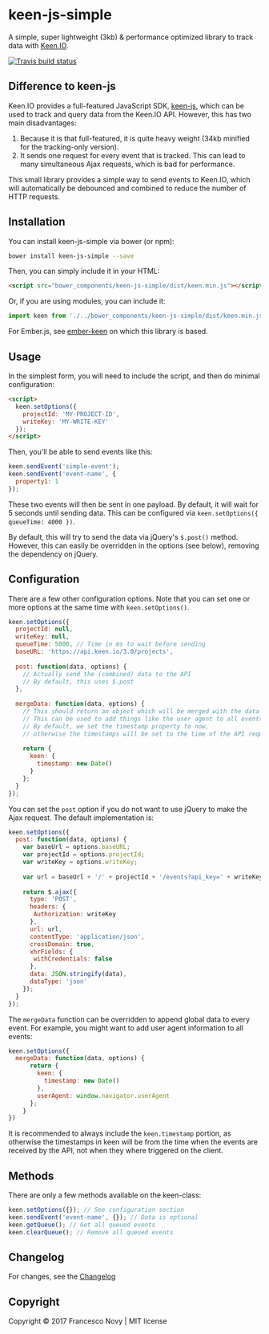 # keen-js-simple

A simple, super lightweight (3kb) & performance optimized library to track data with [Keen.IO](https://keen.io).

[![Travis build status](http://img.shields.io/travis/mydea/keen-js-simple.svg?style=flat)](https://travis-ci.org/mydea/keen-js-simple)

## Difference to keen-js

Keen.IO provides a full-featured JavaScript SDK, [keen-js](https://github.com/keen/keen-js), which can be used to track and query data from the Keen.IO API. However, this has two main disadvantages:

1. Because it is that full-featured, it is quite heavy weight (34kb minified for the tracking-only version).
2. It sends one request for every event that is tracked. This can lead to many simultaneous Ajax requests, which is bad for performance.

This small library provides a simple way to send events to Keen.IO, which will automatically be debounced and combined to reduce the number of HTTP requests. 

## Installation

You can install keen-js-simple via bower (or npm):

```bash
bower install keen-js-simple --save
```

Then, you can simply include it in your HTML:

```html
<script src="bower_components/keen-js-simple/dist/keen.min.js"></script>
```

Or, if you are using modules, you can include it:

```js
import keen from './../bower_components/keen-js-simple/dist/keen.min.js';
```

For Ember.js, see [ember-keen](https://github.com/mydea/ember-keen) on which this library is based.

## Usage

In the simplest form, you will need to include the script, and then do minimal configuration:

```html
<script>
  keen.setOptions({
    projectId: 'MY-PROJECT-ID',
    writeKey: 'MY-WRITE-KEY'
  });
</script>
```

Then, you'll be able to send events like this:

```js
keen.sendEvent('simple-event');
keen.sendEvent('event-name', {
  property1: 1
});
```

These two events will then be sent in one payload.
By default, it will wait for 5 seconds until sending data. This can be configured via `keen.setOptions({ queueTime: 4000 })`.

By default, this will try to send the data via jQuery's `$.post()` method. 
However, this can easily be overridden in the options (see below), removing the dependency on jQuery.

## Configuration

There are a few other configuration options. Note that you can set one or more options at the same time with `keen.setOptions()`.

```js
keen.setOptions({
  projectId: null,
  writeKey: null,
  queueTime: 5000, // Time in ms to wait before sending
  baseURL: 'https://api.keen.io/3.0/projects',
  
  post: function(data, options) {
    // Actually send the (combined) data to the API
    // By default, this uses $.post
  },
  
  mergeData: function(data, options) {
    // This should return an object which will be merged with the data to send
    // This can be used to add things like the user agent to all events
    // By default, we set the timestamp property to now, 
    // otherwise the timestamps will be set to the time of the API request
  
    return {
      keen: {
        timestamp: new Date()
      }
    };
  }
});
```

You can set the `post` option if you do not want to use jQuery to make the Ajax request. The default implementation is:

```js
keen.setOptions({
  post: function(data, options) {
    var baseUrl = options.baseURL;
    var projectId = options.projectId;
    var writeKey = options.writeKey;
     
    var url = baseUrl + '/' + projectId + '/events?api_key=' + writeKey;
     
    return $.ajax({
      type: 'POST',
      headers: {
       Authorization: writeKey
      },
      url: url,
      contentType: 'application/json',
      crossDomain: true,
      xhrFields: {
       withCredentials: false
      },
      data: JSON.stringify(data),
      dataType: 'json'
    });
  }
});
```

The `mergeData` function can be overridden to append global data to every event. For example, you might want to add user agent information to all events:

```js
keen.setOptions({
  mergeData: function(data, options) {
      return {
        keen: {
          timestamp: new Date()
        },
        userAgent: window.navigator.userAgent
      };
    }
})
```

It is recommended to always include the `keen.timestamp` portion, as otherwise the timestamps in keen will be from the time when the events are received by the API, not when they where triggered on the client.

## Methods

There are only a few methods available on the keen-class:

```js
keen.setOptions({}); // See configuration section
keen.sendEvent('event-name', {}); // Data is optional
keen.getQueue(); // Get all queued events
keen.clearQueue(); // Remove all queued events
```

## Changelog

For changes, see the [Changelog](CHANGELOG.md)

## Copyright
Copyright © 2017 Francesco Novy | MIT license

